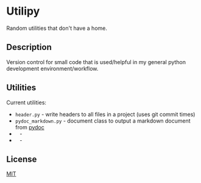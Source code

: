 Utilipy
=======

Random utilities that don't have a home.


Description
-----------

Version control for small code that is used/helpful in my general python development environment/workflow.


Utilities
---------

Current utilities:

- `header.py` - write headers to all files in a project (uses git commit times)
- `pydoc_markdown.py` - document class to output a markdown document from [pydoc](https://docs.python.org/2/library/pydoc.html)
- ` ` -  
- ` ` -  


License
-------
[MIT](https://github.com/tmthydvnprt/utilipy/blob/master/LICENSE)
